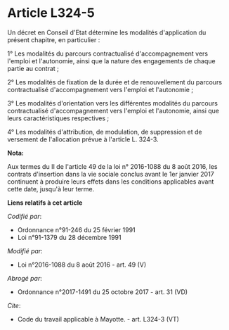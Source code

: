 # Article L324-5

Un décret en Conseil d'Etat détermine les modalités d'application du présent chapitre, en particulier : 

1° Les modalités du parcours contractualisé d'accompagnement vers l'emploi et l'autonomie, ainsi que la nature des
engagements de chaque partie au contrat ; 

2° Les modalités de fixation de la durée et de renouvellement du parcours contractualisé d'accompagnement vers l'emploi et
l'autonomie ; 

3° Les modalités d'orientation vers les différentes modalités du parcours contractualisé d'accompagnement vers l'emploi et
l'autonomie, ainsi que leurs caractéristiques respectives ; 

4° Les modalités d'attribution, de modulation, de suppression et de versement de l'allocation prévue à l'article L. 324-3.

**Nota:**

Aux termes du II de l'article 49 de la loi n° 2016-1088 du 8 août 2016, les contrats d'insertion dans la vie sociale conclus
avant le 1er janvier 2017 continuent à produire leurs effets dans les conditions applicables avant cette date, jusqu'à leur
terme.

**Liens relatifs à cet article**

_Codifié par_:

  - Ordonnance n°91-246 du 25 février 1991
  - Loi n°91-1379 du 28 décembre 1991

_Modifié par_:

  - Loi n°2016-1088 du 8 août 2016 - art. 49 (V)

_Abrogé par_:

  - Ordonnance n°2017-1491 du 25 octobre 2017 - art. 31 (VD)

_Cite_:

  - Code du travail applicable à Mayotte. - art. L324-3 (VT)
